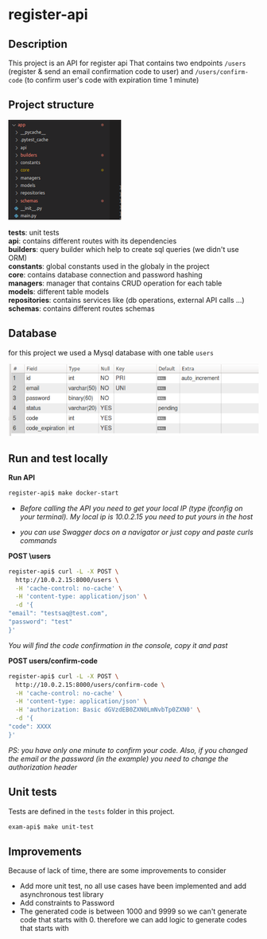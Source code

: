 # register-api

## Description

This project is an API for register api That contains two endpoints `/users` (register & send an email confirmation code to user) and `/users/confirm-code` (to confirm user's code with expiration time 1 minute)

## Project structure 

![Project structure](./docs/project_structure.png)

**tests**: unit tests  
**api**: contains different routes with its dependencies  
**builders**: query builder which help to create sql queries (we didn't use ORM)  
**constants**: global constants used in the globaly in the project  
**core**: contains database connection and password hashing  
**managers**: manager that contains CRUD operation for each table  
**models**: different table models  
**repositories**: contains services like (db operations, external API calls ...)   
**schemas**: contains different routes schemas  

## Database 
for this project we used a Mysql database with one table `users`

![Project structure](./docs/users_db.png)

## Run and test locally

**Run API**
```bash
register-api$ make docker-start
```

- *Before calling the API you need to get your local IP (type ifconfig on your terminal). My local ip is 10.0.2.15 you need to put yours in the host*

- *you can use Swagger docs on a navigator or just copy and paste curls commands*



**POST \users**

```bash
register-api$ curl -L -X POST \
  http://10.0.2.15:8000/users \
  -H 'cache-control: no-cache' \
  -H 'content-type: application/json' \
  -d '{
"email": "testsaq@test.com",
"password": "test"
}'
```
*You will find the code confirmation in the console, copy it and past*

**POST users/confirm-code**

```bash
register-api$ curl -L -X POST \
  http://10.0.2.15:8000/users/confirm-code \
  -H 'cache-control: no-cache' \
  -H 'content-type: application/json' \
  -H 'authorization: Basic dGVzdEB0ZXN0LmNvbTp0ZXN0' \
  -d '{
"code": XXXX
}'
```

*PS: you have only one minute to confirm your code. Also, if you changed the email or the password (in the example) you need to change the authorization header*

## Unit tests

Tests are defined in the `tests` folder in this project.

```bash
exam-api$ make unit-test
```
## Improvements

Because of lack of time, there are some improvements to consider

- Add more unit test, no all use cases have been implemented and add asynchronous test library
- Add constraints to Password
- The generated code is between 1000 and 9999 so we can't generate code that starts with 0. therefore we can add logic to generate codes that starts with
